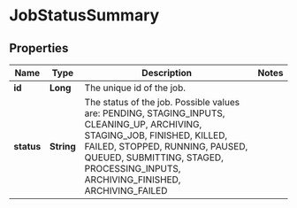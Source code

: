 
# JobStatusSummary

## Properties
Name | Type | Description | Notes
------------ | ------------- | ------------- | -------------
**id** | **Long** | The unique id of the job. | 
**status** | **String** | The status of the job. Possible values are: PENDING, STAGING_INPUTS, CLEANING_UP, ARCHIVING, STAGING_JOB, FINISHED, KILLED, FAILED, STOPPED, RUNNING, PAUSED, QUEUED, SUBMITTING, STAGED, PROCESSING_INPUTS, ARCHIVING_FINISHED, ARCHIVING_FAILED | 



